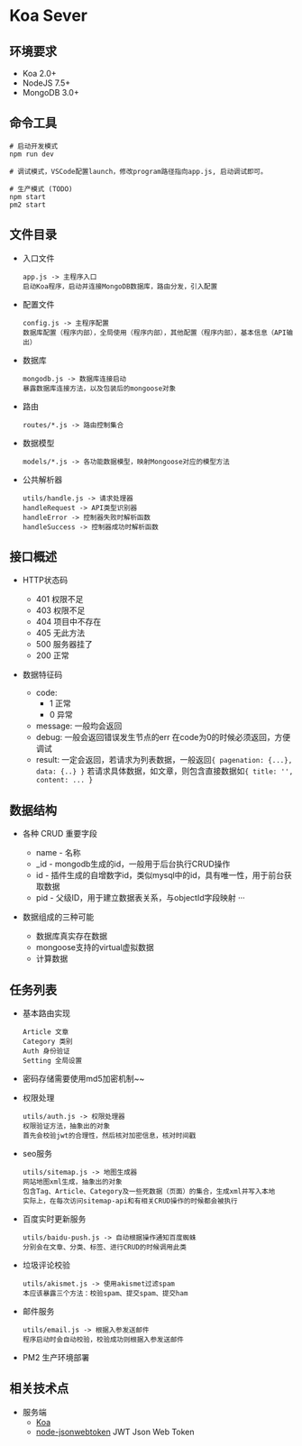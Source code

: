# Koa Sever

## 环境要求
* Koa 2.0+
* NodeJS 7.5+
* MongoDB 3.0+


## 命令工具
```
# 启动开发模式
npm run dev

# 调试模式，VSCode配置launch，修改program路径指向app.js, 启动调试即可。

# 生产模式 (TODO)
npm start
pm2 start
``` 

## 文件目录
  - 入口文件
    ```
    app.js -> 主程序入口
    启动Koa程序，启动并连接MongoDB数据库，路由分发，引入配置
    ```

  - 配置文件
    ```
    config.js -> 主程序配置
    数据库配置（程序内部），全局使用（程序内部），其他配置（程序内部），基本信息（API输出）
    ```

  - 数据库
    ```
    mongodb.js -> 数据库连接启动
    暴露数据库连接方法，以及包装后的mongoose对象
    ```

  - 路由
    ```
    routes/*.js -> 路由控制集合
    ```

  - 数据模型
    ```
    models/*.js -> 各功能数据模型，映射Mongoose对应的模型方法
    ```

  - 公共解析器
    ```
    utils/handle.js -> 请求处理器
    handleRequest -> API类型识别器
    handleError -> 控制器失败时解析函数
    handleSuccess -> 控制器成功时解析函数
    ```

## 接口概述

  - HTTP状态码
    * 401 权限不足
    * 403 权限不足
    * 404 项目中不存在
    * 405 无此方法
    * 500 服务器挂了
    * 200 正常

  - 数据特征码
    * code:
        * 1 正常
        * 0 异常
    * message:
        一般均会返回
    * debug:
        一般会返回错误发生节点的err
        在code为0的时候必须返回，方便调试
    * result:
        一定会返回，若请求为列表数据，一般返回`{ pagenation: {...}, data: {..} }`
        若请求具体数据，如文章，则包含直接数据如`{ title: '', content: ... }`


## 数据结构
  - 各种 CRUD 重要字段
    * name         - 名称
    * _id          - mongodb生成的id，一般用于后台执行CRUD操作
    * id           - 插件生成的自增数字id，类似mysql中的id，具有唯一性，用于前台获取数据
    * pid          - 父级ID，用于建立数据表关系，与objectId字段映射
    ···

  - 数据组成的三种可能
    * 数据库真实存在数据
    * mongoose支持的virtual虚拟数据
    * 计算数据

## 任务列表
- 基本路由实现
  ```
  Article 文章
  Category 类别
  Auth 身份验证
  Setting 全局设置
  ```

- 密码存储需要使用md5加密机制~~

- 权限处理
  ```
  utils/auth.js -> 权限处理器
  权限验证方法，抽象出的对象
  首先会校验jwt的合理性，然后核对加密信息，核对时间戳
  ```
  
- seo服务
  ```
  utils/sitemap.js -> 地图生成器
  网站地图xml生成，抽象出的对象
  包含Tag、Article、Category及一些死数据（页面）的集合，生成xml并写入本地
  实际上，在每次访问sitemap-api和有相关CRUD操作的时候都会被执行
  ```

- 百度实时更新服务
  ```
  utils/baidu-push.js -> 自动根据操作通知百度蜘蛛
  分别会在文章、分类、标签、进行CRUD的时候调用此类
  ```

- 垃圾评论校验
  ```
  utils/akismet.js -> 使用akismet过滤spam
  本应该暴露三个方法：校验spam、提交spam、提交ham
  ```

- 邮件服务
  ```
  utils/email.js -> 根据入参发送邮件
  程序启动时会自动校验，校验成功则根据入参发送邮件
  ```
  
- PM2 生产环境部署

## 相关技术点
  - 服务端
    * [Koa](http://koajs.com/)
    * [node-jsonwebtoken](https://github.com/auth0/node-jsonwebtoken) JWT Json Web Token
